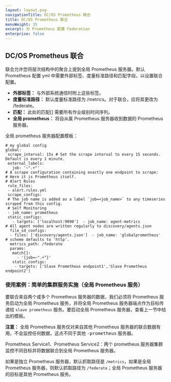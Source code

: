 ```yaml
---
layout: layout.pug
navigationTitle: DC/OS Prometheus 联合
title: DC/OS Prometheus 联合
menuWeight: 35
excerpt: 为 Prometheus 配置 Federation
enterprise: false
---
```


## DC/OS Prometheus 联合
联合允许您将层次结构中的聚合上提到全局 Prometheus 服务器。默认 Prometheus 配置 yml 中需要外部标签、度量标准路径和匹配字段，以设置联合配置。

- **外部标签：** 与外部系统通信时附上这些标签。
- **度量标准路径：** 默认度量标准路径为 /metrics。对于联合，应将其更改为 /federate。
- **匹配：** 此处的匹配[] 需要所有作业级别时间序列。
- **全局 prometheus：** 将自从属 Prometheus 服务器收到数据的 Prometheus 服务器。

全局 prometheus 服务器配置模板：

```
# my global config
global:
 scrape_interval: 15s # Set the scrape interval to every 15 seconds. Default is every 1 minute.
 external_labels:
   job: '~".+"'
# A scrape configuration containing exactly one endpoint to scrape:
# Here it is Prometheus itself.
# Alert Rules
 rule_files:
 - alert.rules.yml
 scrape_configs:
 # The job name is added as a label `job=<job_name>` to any timeseries scraped from this config.    
 # Self Monitoring
 - job_name: prometheus
 static_configs:
   - targets: ['localhost:9090']  - job_name: agent-metrics
# All agent nodes are written regularly to discovery/agents.json
  file_sd_configs:
  - files: ['discovery/agents.json']  - job_name: 'globalprometheus'
# scheme defaults to 'http'.
  metrics_path: /federate
  params:
   match[]:
     - '{job=~".+"}'
   static_configs:
    - targets: ['Slave Prometheus endpoint1','Slave Prometheus endpoint2']
```

### 使用案例：简单的集群服务实施（全局 Prometheus 服务）

要联合来自两个或多个 Prometheus 服务器的数据，我们必须将 Prometheus 服务启动为全局 Prometheus 服务，并将全局 Prometheus 服务器端点作为目标传递给 `slave prometheus` 服务。要启动全局 Prometheus 服务器，查看上一节中给出的模板。

<p class="message--note"><strong>注意：</strong> 全局 Prometheus 服务仅对来自其他 Prometheus 服务器的联合数据有用，不会监控任何数据，这点不同于其他 <tt>-prometheus</tt> 服务器。</p>

Prometheus Service1、Prometheus Service2：两个 prometheus 服务器集群监控不同目标并将数据联合到全局  Prometheus 服务器。

如果是独立 Prometheus 服务器，默认抓取路径是 `/metrics`，如果是全局 Prometheus 服务器，则默认抓取路径为 `/federate`；全局 Prometheus 服务器的目标是其他 Prometheus 服务。
